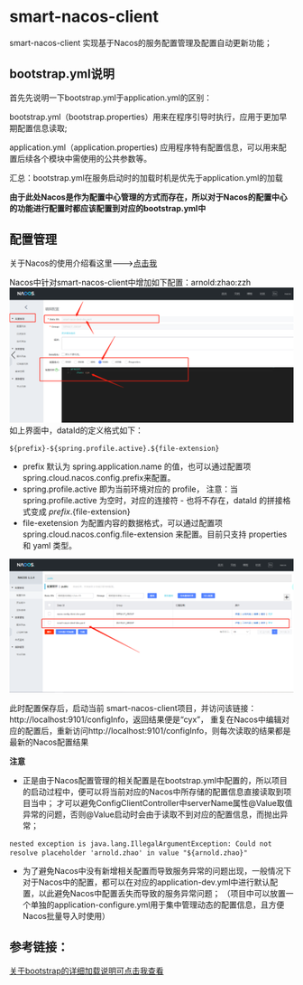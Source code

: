 # smart-nacos-client
smart-nacos-client 实现基于Nacos的服务配置管理及配置自动更新功能；

## bootstrap.yml说明
首先先说明一下bootstrap.yml于application.yml的区别：

bootstrap.yml（bootstrap.properties）用来在程序引导时执行，应用于更加早期配置信息读取;

application.yml（application.properties) 应用程序特有配置信息，可以用来配置后续各个模块中需使用的公共参数等。

汇总：bootstrap.yml在服务启动时的加载时机是优先于application.yml的加载

**由于此处Nacos是作为配置中心管理的方式而存在，所以对于Nacos的配置中心的功能进行配置时都应该配置到对应的bootstrap.yml中**

## 配置管理
关于Nacos的使用介绍看这里--->[点击我](../../smart-nacos)

Nacos中针对smart-nacos-client中增加如下配置：arnold:zhao:zzh
![新增配置](src/main/resources/file/img/nacos_one.png)
如上界面中，dataId的定义格式如下：
~~~
${prefix}-${spring.profile.active}.${file-extension}
~~~
* prefix 默认为 spring.application.name 的值，也可以通过配置项 spring.cloud.nacos.config.prefix来配置。
* spring.profile.active 即为当前环境对应的 profile， 注意：当 spring.profile.active 为空时，对应的连接符 - 也将不存在，dataId 的拼接格式变成 ${prefix}.${file-extension}
* file-exetension 为配置内容的数据格式，可以通过配置项 spring.cloud.nacos.config.file-extension 来配置。目前只支持 properties 和 yaml 类型。

![配置保存后界面](src/main/resources/file/img/nacos_list.png)

此时配置保存后，启动当前 smart-nacos-client项目，并访问该链接：http://localhost:9101/configInfo，返回结果便是“cyx”，
重复在Nacos中编辑对应的配置后，重新访问http://localhost:9101/configInfo，则每次读取的结果都是最新的Nacos配置结果

**注意**
* 正是由于Nacos配置管理的相关配置是在bootstrap.yml中配置的，所以项目的启动过程中，便可以将当前对应的Nacos中所存储的配置信息直接读取到项目当中；
才可以避免ConfigClientController中serverName属性@Value取值异常的问题，否则@Value启动时会由于读取不到对应的配置信息，而抛出异常；

~~~
nested exception is java.lang.IllegalArgumentException: Could not resolve placeholder 'arnold.zhao' in value "${arnold.zhao}"
~~~

* 为了避免Nacos中没有新增相关配置而导致服务异常的问题出现，一般情况下对于Nacos中的配置，都可以在对应的application-dev.yml中进行默认配置，以此避免Nacos中配置丢失而导致的服务异常问题；
（项目中可以放置一个单独的application-configure.yml用于集中管理动态的配置信息，且方便Nacos批量导入时使用）

## 参考链接：
[关于bootstrap的详细加载说明可点击我查看](https://www.cnblogs.com/BlogNetSpace/p/8469033.html)
